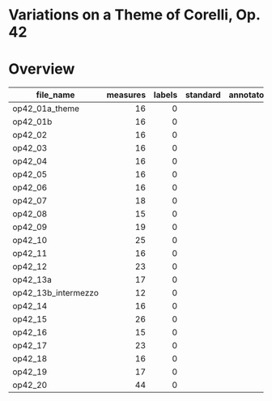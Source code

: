 # Variations on a Theme of Corelli, Op. 42

# Overview
|     file_name     |measures|labels|standard|annotators|reviewers|
|-------------------|-------:|-----:|--------|----------|---------|
|op42_01a_theme     |      16|     0|        |          |         |
|op42_01b           |      16|     0|        |          |         |
|op42_02            |      16|     0|        |          |         |
|op42_03            |      16|     0|        |          |         |
|op42_04            |      16|     0|        |          |         |
|op42_05            |      16|     0|        |          |         |
|op42_06            |      16|     0|        |          |         |
|op42_07            |      18|     0|        |          |         |
|op42_08            |      15|     0|        |          |         |
|op42_09            |      19|     0|        |          |         |
|op42_10            |      25|     0|        |          |         |
|op42_11            |      16|     0|        |          |         |
|op42_12            |      23|     0|        |          |         |
|op42_13a           |      17|     0|        |          |         |
|op42_13b_intermezzo|      12|     0|        |          |         |
|op42_14            |      16|     0|        |          |         |
|op42_15            |      26|     0|        |          |         |
|op42_16            |      15|     0|        |          |         |
|op42_17            |      23|     0|        |          |         |
|op42_18            |      16|     0|        |          |         |
|op42_19            |      17|     0|        |          |         |
|op42_20            |      44|     0|        |          |         |
